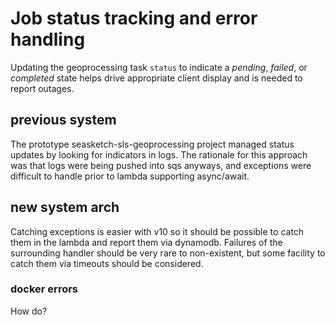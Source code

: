 # Job status tracking and error handling

Updating the geoprocessing task `status` to indicate a *pending*, *failed*, or *completed* state helps drive appropriate client display and is needed to report outages.

## previous system

The prototype seasketch-sls-geoprocessing project managed status updates by looking for indicators in logs. The rationale for this approach was that logs were being pushed into sqs anyways, and exceptions were difficult to handle prior to lambda supporting async/await. 

## new system arch

Catching exceptions is easier with v10 so it should be possible to catch them in the lambda and report them via dynamodb. Failures of the surrounding handler should be very rare to non-existent, but some facility to catch them via timeouts should be considered. 

### docker errors

How do?